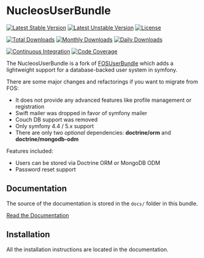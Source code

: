 NucleosUserBundle
=================

[![Latest Stable Version](https://poser.pugx.org/nucleos/user-bundle/v/stable)](https://packagist.org/packages/nucleos/user-bundle)
[![Latest Unstable Version](https://poser.pugx.org/nucleos/user-bundle/v/unstable)](https://packagist.org/packages/nucleos/user-bundle)
[![License](https://poser.pugx.org/nucleos/user-bundle/license)](LICENSE.md)

[![Total Downloads](https://poser.pugx.org/nucleos/user-bundle/downloads)](https://packagist.org/packages/nucleos/user-bundle)
[![Monthly Downloads](https://poser.pugx.org/nucleos/user-bundle/d/monthly)](https://packagist.org/packages/nucleos/user-bundle)
[![Daily Downloads](https://poser.pugx.org/nucleos/user-bundle/d/daily)](https://packagist.org/packages/nucleos/user-bundle)

[![Continuous Integration](https://github.com/nucleos/NucleosUserBundle/workflows/Continuous%20Integration/badge.svg)](https://github.com/nucleos/NucleosUserBundle/actions)
[![Code Coverage](https://codecov.io/gh/nucleos/NucleosUserBundle/branch/main/graph/badge.svg)](https://codecov.io/gh/nucleos/NucleosUserBundle)

The NucleosUserBundle is a fork of [FOSUserBundle](https://github.com/FriendsOfSymfony/FOSUserBundle/) which adds a lightweight support for a database-backed user system in symfony.

There are some major changes and refactorings if you want to migrate from FOS:

- It does not provide any advanced features like profile management or registration
- Swift mailer was dropped in favor of symfony mailer
- Couch DB support was removed
- Only symfony 4.4 / 5.x support
- There are only two *optional* dependencies: **doctrine/orm** and **doctrine/mongodb-odm**

Features included:

- Users can be stored via Doctrine ORM or MongoDB ODM
- Password reset support

Documentation
-------------

The source of the documentation is stored in the `docs/` folder
in this bundle.

[Read the Documentation](https://docs.nucleos.rocks/projects/user-bundle/)

Installation
------------

All the installation instructions are located in the documentation.
